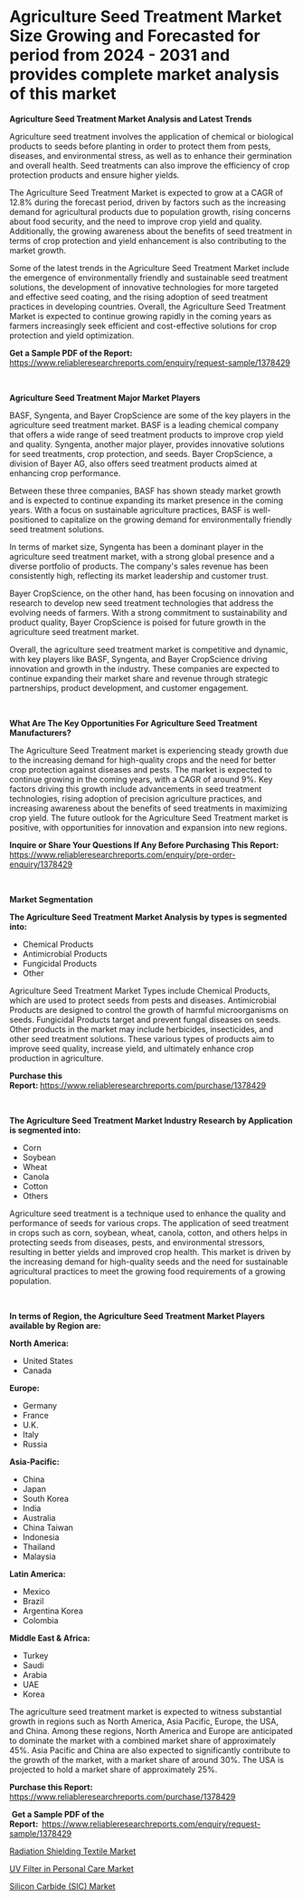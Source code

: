 <p><h1>Agriculture Seed Treatment Market Size Growing and Forecasted for period from 2024 - 2031 and provides complete market analysis of this market</h1></p><p><strong>Agriculture Seed Treatment Market Analysis and Latest Trends</strong></p>
<p><p>Agriculture seed treatment involves the application of chemical or biological products to seeds before planting in order to protect them from pests, diseases, and environmental stress, as well as to enhance their germination and overall health. Seed treatments can also improve the efficiency of crop protection products and ensure higher yields.</p><p>The Agriculture Seed Treatment Market is expected to grow at a CAGR of 12.8% during the forecast period, driven by factors such as the increasing demand for agricultural products due to population growth, rising concerns about food security, and the need to improve crop yield and quality. Additionally, the growing awareness about the benefits of seed treatment in terms of crop protection and yield enhancement is also contributing to the market growth.</p><p>Some of the latest trends in the Agriculture Seed Treatment Market include the emergence of environmentally friendly and sustainable seed treatment solutions, the development of innovative technologies for more targeted and effective seed coating, and the rising adoption of seed treatment practices in developing countries. Overall, the Agriculture Seed Treatment Market is expected to continue growing rapidly in the coming years as farmers increasingly seek efficient and cost-effective solutions for crop protection and yield optimization.</p></p>
<p><strong>Get a Sample PDF of the Report:&nbsp;</strong> <a href="https://www.reliableresearchreports.com/enquiry/request-sample/1378429">https://www.reliableresearchreports.com/enquiry/request-sample/1378429</a></p>
<p>&nbsp;</p>
<p><strong>Agriculture Seed Treatment Major Market Players</strong></p>
<p><p>BASF, Syngenta, and Bayer CropScience are some of the key players in the agriculture seed treatment market. BASF is a leading chemical company that offers a wide range of seed treatment products to improve crop yield and quality. Syngenta, another major player, provides innovative solutions for seed treatments, crop protection, and seeds. Bayer CropScience, a division of Bayer AG, also offers seed treatment products aimed at enhancing crop performance.</p><p>Between these three companies, BASF has shown steady market growth and is expected to continue expanding its market presence in the coming years. With a focus on sustainable agriculture practices, BASF is well-positioned to capitalize on the growing demand for environmentally friendly seed treatment solutions.</p><p>In terms of market size, Syngenta has been a dominant player in the agriculture seed treatment market, with a strong global presence and a diverse portfolio of products. The company's sales revenue has been consistently high, reflecting its market leadership and customer trust.</p><p>Bayer CropScience, on the other hand, has been focusing on innovation and research to develop new seed treatment technologies that address the evolving needs of farmers. With a strong commitment to sustainability and product quality, Bayer CropScience is poised for future growth in the agriculture seed treatment market.</p><p>Overall, the agriculture seed treatment market is competitive and dynamic, with key players like BASF, Syngenta, and Bayer CropScience driving innovation and growth in the industry. These companies are expected to continue expanding their market share and revenue through strategic partnerships, product development, and customer engagement.</p></p>
<p>&nbsp;</p>
<p><strong>What Are The Key Opportunities For Agriculture Seed Treatment Manufacturers?</strong></p>
<p><p>The Agriculture Seed Treatment market is experiencing steady growth due to the increasing demand for high-quality crops and the need for better crop protection against diseases and pests. The market is expected to continue growing in the coming years, with a CAGR of around 9%. Key factors driving this growth include advancements in seed treatment technologies, rising adoption of precision agriculture practices, and increasing awareness about the benefits of seed treatments in maximizing crop yield. The future outlook for the Agriculture Seed Treatment market is positive, with opportunities for innovation and expansion into new regions.</p></p>
<p><strong>Inquire or Share Your Questions If Any Before Purchasing This Report:</strong> <a href="https://www.reliableresearchreports.com/enquiry/pre-order-enquiry/1378429">https://www.reliableresearchreports.com/enquiry/pre-order-enquiry/1378429</a></p>
<p>&nbsp;</p>
<p><strong>Market Segmentation</strong></p>
<p><strong>The Agriculture Seed Treatment Market Analysis by types is segmented into:</strong></p>
<p><ul><li>Chemical Products</li><li>Antimicrobial Products</li><li>Fungicidal Products</li><li>Other</li></ul></p>
<p><p>Agriculture Seed Treatment Market Types include Chemical Products, which are used to protect seeds from pests and diseases. Antimicrobial Products are designed to control the growth of harmful microorganisms on seeds. Fungicidal Products target and prevent fungal diseases on seeds. Other products in the market may include herbicides, insecticides, and other seed treatment solutions. These various types of products aim to improve seed quality, increase yield, and ultimately enhance crop production in agriculture.</p></p>
<p><strong>Purchase this Report:&nbsp;</strong><a href="https://www.reliableresearchreports.com/purchase/1378429">https://www.reliableresearchreports.com/purchase/1378429</a></p>
<p>&nbsp;</p>
<p><strong>The Agriculture Seed Treatment Market Industry Research by Application is segmented into:</strong></p>
<p><ul><li>Corn</li><li>Soybean</li><li>Wheat</li><li>Canola</li><li>Cotton</li><li>Others</li></ul></p>
<p><p>Agriculture seed treatment is a technique used to enhance the quality and performance of seeds for various crops. The application of seed treatment in crops such as corn, soybean, wheat, canola, cotton, and others helps in protecting seeds from diseases, pests, and environmental stressors, resulting in better yields and improved crop health. This market is driven by the increasing demand for high-quality seeds and the need for sustainable agricultural practices to meet the growing food requirements of a growing population.</p></p>
<p>&nbsp;</p>
<p><strong>In terms of Region, the Agriculture Seed Treatment Market Players available by Region are:</strong></p>
<p>
    <p> <strong> North America: </strong>
        <ul>
            <li>United States</li>
            <li>Canada</li>
        </ul>
        </p> 
    <p> <strong> Europe: </strong>
        <ul>
            <li>Germany</li>
            <li>France</li>
            <li>U.K.</li>
            <li>Italy</li>
            <li>Russia</li>
        </ul>
        </p> 
    <p> <strong> Asia-Pacific: </strong>
        <ul>
            <li>China</li>
            <li>Japan</li>
            <li>South Korea</li>
            <li>India</li>
            <li>Australia</li>
            <li>China Taiwan</li>
            <li>Indonesia</li>
            <li>Thailand</li>
            <li>Malaysia</li>
        </ul>
        </p> 
    <p> <strong> Latin America: </strong>
        <ul>
            <li>Mexico</li>
            <li>Brazil</li>
            <li>Argentina Korea</li>
            <li>Colombia</li>
        </ul>
        </p> 
    <p> <strong> Middle East & Africa: </strong>
        <ul>
            <li>Turkey</li>
            <li>Saudi</li>
            <li>Arabia</li>
            <li>UAE</li>
            <li>Korea</li>
        </ul>
    </p>
    </p>
<p><p>The agriculture seed treatment market is expected to witness substantial growth in regions such as North America, Asia Pacific, Europe, the USA, and China. Among these regions, North America and Europe are anticipated to dominate the market with a combined market share of approximately 45%. Asia Pacific and China are also expected to significantly contribute to the growth of the market, with a market share of around 30%. The USA is projected to hold a market share of approximately 25%.</p></p>
<p><strong>Purchase this Report: </strong><a href="https://www.reliableresearchreports.com/purchase/1378429">https://www.reliableresearchreports.com/purchase/1378429</a></p>
<p>&nbsp;<strong>Get a Sample PDF of the Report:&nbsp;&nbsp;</strong><a href="https://www.reliableresearchreports.com/enquiry/request-sample/1378429">https://www.reliableresearchreports.com/enquiry/request-sample/1378429</a></p>
<p><strong></strong></p>
<p><p><a href="https://view.publitas.com/reportprime-1/radiation-shielding-textile-market-challenges-opportunities-and-growth-drivers-and-major-market-players-forecasted-for-period-from-2024-2031/">Radiation Shielding Textile Market</a></p><p><a href="https://view.publitas.com/reportprime-1/uv-filter-in-personal-care-market-size-market-share-and-global-market-analysis-report-2024-2031/">UV Filter in Personal Care Market</a></p><p><a href="https://view.publitas.com/reportprime-1/silicon-carbide-sic-market-size-furnishes-valuable-information-encompassing-market-share-market-trends-and-projections-spanning-from-2024-to-2031/">Silicon Carbide (SIC) Market</a></p></p>